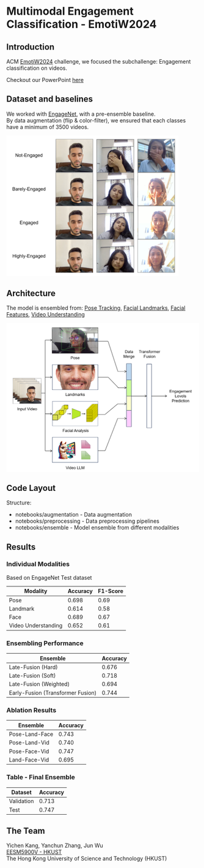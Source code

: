 # Multimodal Engagement Classification - EmotiW2024

## Introduction
ACM [EmotiW2024](https://sites.google.com/view/emotiw2024/home) challenge, we focused the subchallenge: Engagement classification on videos.  

Checkout our PowerPoint [here](Presentation.pdf)

## Dataset and baselines
We worked with [EngageNet](https://github.com/engagenet/engagenet_baselines), with a pre-ensemble baseline.  
By data augmentation (flip & color-filter), we ensured that each classes have a minimum of 3500 videos.

<div style="vertical-align:middle"><img src="images/figure1.png" alt="Dataset" width="450px" text-align="center">
</div>

## Architecture
The model is ensembled from: [Pose Tracking](https://github.com/TadasBaltrusaitis/OpenFace), [Facial Landmarks](https://github.com/google-ai-edge/mediapipe), [Facial Features](https://github.com/ControlNet/MARLIN), [Video Understanding](https://github.com/PKU-YuanGroup/Video-LLaVA)

<div style="text-align:center"><img src="images/figure2.png" alt="Model Architecture" width="550px" align="center">
</div>

## Code Layout
Structure: 
- notebooks/augmentation - Data augmentation
- notebooks/preprocessing - Data preprocessing pipelines
- notebooks/ensemble - Model ensemble from different modalities

## Results
### Individual Modalities
Based on EngageNet Test dataset

| Modality  | Accuracy | F1-Score
| ------------- | ------------- | ------------- |
| Pose | 0.698 | 0.69 |
| Landmark | 0.614 | 0.58 |
| Face | 0.689 | 0.67 |
| Video Understanding | 0.652 | 0.61 |

### Ensembling Performance
| Ensemble  | Accuracy
| ------------- | ------------- |
| Late-Fusion (Hard) | 0.676 |
| Late-Fusion (Soft) | 0.718 |
| Late-Fusion (Weighted) | 0.694 |
| Early-Fusion (Transformer Fusion) | 0.744 |

### Ablation Results
| Ensemble  | Accuracy
| ------------- | ------------- |
| Pose-Land-Face  | 0.743 |
| Pose-Land-Vid  | 0.740 |
| Pose-Face-Vid  | 0.747 |
| Land-Face-Vid | 0.695 |

### Table - Final Ensemble
| Dataset  | Accuracy
| ------------- | -------------
| Validation | 0.713 |
| Test | 0.747 |

## The Team
Yichen Kang, Yanchun Zhang, Jun Wu  
[EESM5900V - HKUST](https://cqf.io/EESM5900V/)  
The Hong Kong University of Science and Technology (HKUST)
